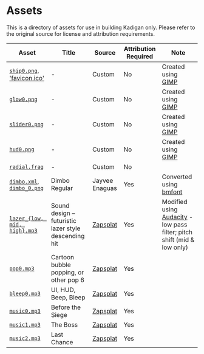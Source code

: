 # Assets

This is a directory of assets for use in building Kadigan only. Please refer to the original source for license and attribution requirements.

| Asset | Title |Source | Attribution Required | Note |
| --- | --- | --- | --- | --- |
| [`ship0.png`](ship0.png), ['favicon.ico'](favicon.ico) | - | Custom | No | Created using [GIMP](https://www.gimp.org/) |
| [`glow0.png`](glow0.png) | - | Custom | No | Created using [GIMP](https://www.gimp.org/) |
| [`slider0.png`](slider0.png) | - | Custom | No | Created using [GIMP](https://www.gimp.org/) |
| [`hud0.png`](hud0.png) | - | Custom | No | Created using [GIMP](https://www.gimp.org/) |
| [`radial.frag`](radial.frag) | - | Custom | No | |
| [`dimbo.xml`](dimbo.xml), [`dimbo_0.png`](dimbo_0.png) | Dimbo Regular | Jayvee Enaguas | Yes | Converted using [bmfont](https://www.angelcode.com/products/bmfont/) |
| [`lazer_{low, mid, high}.mp3`](lazer_high.mp3) | Sound design – futuristic lazer style descending hit | [Zapsplat](https://www.zapsplat.com) | Yes | Modified using [Audacity](https://www.audacityteam.org) - low pass filter; pitch shift (mid & low only) |
| [`pop0.mp3`](pop0.mp3) | Cartoon bubble popping, or other pop 6 | [Zapsplat](https://www.zapsplat.com) | Yes | |
| [`bleep0.mp3`](bleep0.mp3) | UI, HUD, Beep, Bleep | [Zapsplat](https://www.zapsplat.com) | Yes | |
| [`music0.mp3`](music0.mp3) | Before the Siege | [Zapsplat](https://www.zapsplat.com) | Yes | |
| [`music1.mp3`](music1.mp3) | The Boss | [Zapsplat](https://www.zapsplat.com) | Yes | |
| [`music2.mp3`](music2.mp3) | Last Chance| [Zapsplat](https://www.zapsplat.com) | Yes | |
